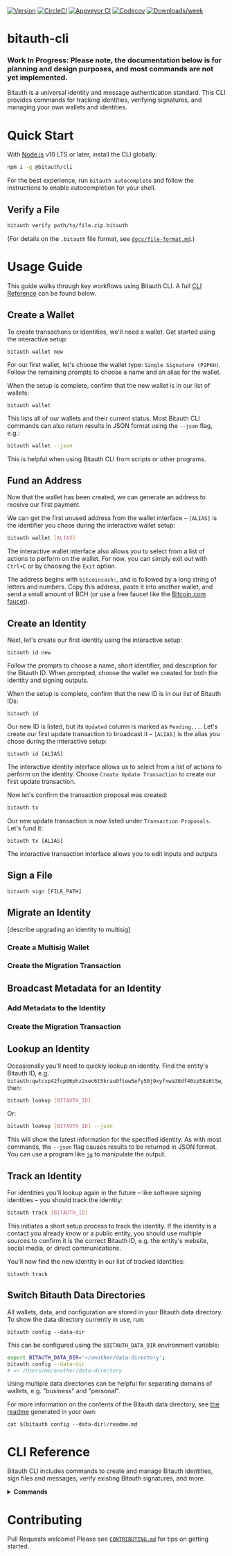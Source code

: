 [![Version](https://img.shields.io/npm/v/@bitauth/cli.svg)](https://npmjs.org/package/@bitauth/cli)
[![CircleCI](https://circleci.com/gh/bitauth/bitauth-cli/tree/master.svg?style=shield)](https://circleci.com/gh/bitauth/bitauth-cli/tree/master)
[![Appveyor CI](https://ci.appveyor.com/api/projects/status/github/bitauth/bitauth-cli?branch=master&svg=true)](https://ci.appveyor.com/project/bitauth/bitauth-cli/branch/master)
[![Codecov](https://codecov.io/gh/bitauth/bitauth-cli/branch/master/graph/badge.svg)](https://codecov.io/gh/bitauth/bitauth-cli)
[![Downloads/week](https://img.shields.io/npm/dw/bitauth-cli.svg)](https://npmjs.org/package/bitauth-cli)

# bitauth-cli

### Work In Progress: Please note, the documentation below is for planning and design purposes, and most commands are not yet implemented.

Bitauth is a universal identity and message authentication standard. This CLI provides commands for tracking identities, verifying signatures, and managing your own wallets and identities.

# Quick Start

With [Node.js](https://nodejs.org/en/download/) v10 LTS or later, install the CLI globally:

```sh
npm i -g @bitauth/cli
```

For the best experience, run `bitauth autocomplete` and follow the instructions to enable autocompletion for your shell.

## Verify a File

```sh
bitauth verify path/to/file.zip.bitauth
```

(For details on the `.bitauth` file format, see [`docs/file-format.md`](/docs/file-format.md).)

# Usage Guide

This guide walks through key workflows using Bitauth CLI. A full [CLI Reference](#cli-reference) can be found below.

## Create a Wallet

To create transactions or identities, we'll need a wallet. Get started using the interactive setup:

```
bitauth wallet new
```

<!-- Outline:
- What kind of wallet would you like to create? (new wallet types can be added with `bitauth template`)
- (if template takes arguments, request them here)
- (if ambiguous:) Which role will be performed by this wallet?
- Enter a name for this wallet: (used in CLI output, e.g. "Personal Wallet")
- Choose an alias for this wallet: (to refer to this wallet in CLI commands, e.g. "personal")

(if entity requires variables which aren't keys:)
  - How many addresses should be pre-generated?
  - Please provide a value for `variable_name`: (First sentence of variable description) Footer: The remaining portion of the variable description as a hint. (Followed by) Result: [computed in hex and disassembled] | Error: [BTL compilation error]

(Print full CLI command with dim text:)
Creating wallet...
$ bitauth wallet:new "Personal Wallet" "personal" --template="m-of-n" --template-parameters="{m:2,n:2}" --entity="owner" --wallet-data="{wallet_var:'0x012345'}" --address-data="[{addr_var: '1'}, {addr_var: '2'}]"

New wallet "Personal Wallet" partially created at: $BITAUTH_DATA_DIR/wallets/personal

For details, run: `bitauth wallet personal`

--json: {
  path: '$BITAUTH_DATA_DIR/wallets/short-id',
  status: 'partial'
}
 -->

For our first wallet, let's choose the wallet type: `Single Signature (P2PKH)`. Follow the remaining prompts to choose a name and an alias for the wallet.

When the setup is complete, confirm that the new wallet is in our list of wallets:

```
bitauth wallet
```

<!--

$ bitauth wallet
Use "bitauth wallet [ALIAS]" to start interactive mode, or --help for details.

**Bitauth Wallets**:
Alias       Name              Role (if any differ)     Balance       Refreshed (if any differ)
personal    Personal Wallet   Owner                    1.000 BCH     2020-2-27 12:00 PM EST
second      Another Wallet    Owner                    0.050 BCH
(if Refreshed column is hidden:)
Refreshed: 2020-2-27 12:00 PM EST

-->

This lists all of our wallets and their current status. Most Bitauth CLI commands can also return results in JSON format using the `--json` flag, e.g.:

```sh
bitauth wallet --json
```

<!--

{
  "wallets": [
    {"alias": "personal", "name": "Personal Wallet", "role": "Owner", "balance": "1.000 BCH", Refreshed: [Date]}
  ]
}

 -->

This is helpful when using Bitauth CLI from scripts or other programs.

## Fund an Address

Now that the wallet has been created, we can generate an address to receive our first payment.

We can get the first unused address from the wallet interface – `[ALIAS]` is the identifier you chose during the interactive wallet setup:

```sh
bitauth wallet [ALIAS]
```

<!--
bold(Personal Wallet) (c.yellow("personal"))

list addresses

Commands:
- rename
- status (shown in interactive header)
- refresh
- address
- outputs
- listen

 -->

The interactive wallet interface also allows you to select from a list of actions to perform on the wallet. For now, you can simply exit out with `Ctrl+C` or by choosing the `Exit` option.

The address begins with `bitcoincash:`, and is followed by a long string of letters and numbers. Copy this address, paste it into another wallet, and send a small amount of BCH (or use a free faucet like the [Bitcoin.com faucet](https://free.bitcoin.com/)).

## Create an Identity

Next, let's create our first identity using the interactive setup:

```
bitauth id new
```

<!--
 - Enter a name for this Bitauth ID: (e.g. "Satoshi Nakamoto" or "Company Name")
   - warn if longer than 50 characters
 - Choose an alias for this Bitauth ID: (to refer to it in CLI commands, e.g. "me")
 - Enter a description for this identity: [placeholder: "Short bio or description for this identity"] (optional)
   - warn if longer than 100 characters
 - Would you like to broadcast this name and description on-chain? Make public / Don't share (by adding them to the public metadata for this identity)
 - Which wallet should hold the ownership output? (This wallet must sign to update the identity or change the signing output.)
 - Which wallet should hold the signing output? (This wallet may temporarily sign on behalf of the identity.)
 -->

Follow the prompts to choose a name, short identifier, and description for the Bitauth ID. When prompted, choose the wallet we created for both the identity and signing outputs.

When the setup is complete, confirm that the new ID is in our list of Bitauth IDs:

```
bitauth id
```

<!--
TODO: can we merge "track" into this?

example output:

Bitauth Identities
==================
Alias  Name               Wallet (/Ownership)    Signing (if any differ)    Updated
me     Jason Dreyzehner   Personal Wallet        Another Wallet             2020-2-27 12:00PM EST

 -->

Our new ID is listed, but its `Updated` column is marked as `Pending...`. Let's create our first update transaction to broadcast it – `[ALIAS]` is the alias you chose during the interactive setup:

```
bitauth id [ALIAS]
```

<!--
bold(Jason Dreyzehner) (c.yellow("me"))
Bitauth ID: [Pending first update] (later: `bitauth:qwtcxp42fcp06phz2xec6t5krau0ftew5efy50j9xyfxwa38df40zp58z6t5w`)
Comment: Short bio or description for this identity

Last Update: 2020-2-27 12:00PM EST (/ c.dim(never))
[Authhead TXID]

Current Status
==============
Ownership: c.dim(none)
Public Metadata: c.dim(none)

After Update
============
Ownership: Personal Wallet
Signing Output: Another Wallet (only shown if different than Ownership)
Public Metadata:
  Name: "Jason Dreyzehner"
  Comment: "Short bio or description for this identity"

**This identity has pending changes.**
Confirm the changes are correct, then create the update transaction.

- Create Update Transaction
---- (separator)
- Change Name, Alias, or Comment
  - (Display enquirer multi-input form)
  - (On confirm:) Would you like to update this identity's public metadata with these changes? (hint: The "name" and "comment" will be broadcasted on-chain.)
- Edit Public Metadata (hint: Metadata is shared via an OP_RETURN output using the Bitauth Key-Value Protocol.)
- Move Ownership Output (hint: This output must sign to create update transactions.)
- Move Signing Output (hint: This output can sign on behalf of the identity.)
- Exit (hint: You can also exit with Ctrl+C.)
 -->

The interactive identity interface allows us to select from a list of actions to perform on the identity. Choose `Create Update Transaction` to create our first update transaction.

<!--

doesn't have any options/interactivity – just creates the proposal.

$ bitauth id:update [ALIAS]
Update transaction proposal created for identity Jason Dreyzehner ("me").

Proposal ID: [uuid]
Alias: me-0

Use "bitauth tx me-0" to modify or broadcast.


--json: {
  "update": {
    "success": true,
    "proposal": "[ID]",
    "alias": "[ALIAS]"
  }
}

 -->

Now let's confirm the transaction proposal was created:

```sh
bitauth tx
```

<!--


flags:
filter by wallet: --wallet="ALIAS"
filter by identity: --id="ALIAS"
filter by address: --address="ADDR"
only proposals: --proposals
only history: --history
show both proposals and history: --proposals --history OR (neither flag)
limits to 20 items by default – no limit: --limit=0
--json should work as expected

● – signed
(? ◍ – partially signed , ○ – finalized, or:)
○ – partially signed

example output:

$ bitauth tx
Transaction Proposals                            ● signed   ○ partially signed
=====================
  Alias        Comment                                Created
○ me-0         Update TX for "Jason Dreyzehner"       2020-2-27 12:00PM EST

(if exists)
Transaction History
===================

 -->

Our new update transaction is now listed under `Transaction Proposals`. Let's fund it:

```
bitauth tx [ALIAS]
```

<!--

$ bitauth tx me-0
Transaction Proposal: me-0
Comment: Identity Update TX for "Jason Dreyzehner"
Created: 2020-2-27 12:00PM EST

Inputs: c.dim(none)

Outputs:
● 0: 0.001 BCH – Personal Wallet (:1)
  1: 0.001 BCH – Another Wallet (:1)
  2: 0 BCH – OP_RETURN (BKVP Metadata)
dim(● change output)

(blocking issues shown here:)
**This transaction has not been funded.** Add at least one input to continue.

- Edit Inputs/Outputs
---- (required/recommended actions shown above separator)
- Change Alias or Comment
- Export Proposal
- Import
- Exit (hint: You can also exit with Ctrl+C.)



------------------
(Inputs which include Ownership Outputs from tracked identities:)

Inputs:
  0: 0.01 BCH – Personal Wallet (:1) → bold(Jason Dreyzehner ("me")), bold(Another Merged One ("another"))

(Warnings section – non-blocking issues)
Warnings:
  - This transaction proposal modifies the identity: Jason Dreyzehner ("me")
  - This transaction proposal modifies the identity: Another Merged One ("another")


  - (OP_RETURN in 0th output + tracked identities:) This transaction permanently destroys and identity: Identity Name ("alias") - The Ownership (0th) output is un-spendable.
  -


 ({'n':'Jason Dreyzehner', 'c': ''})

 -->

The interactive transaction interface allows you to edit inputs and outputs

## Sign a File

```
bitauth sign [FILE_PATH]
```

## Migrate an Identity

[describe upgrading an identity to multisig]

### Create a Multisig Wallet

### Create the Migration Transaction

## Broadcast Metadata for an Identity

### Add Metadata to the Identity

### Create the Migration Transaction

## Lookup an Identity

Occasionally you'll need to quickly lookup an identity. Find the entity's Bitauth ID, e.g. `bitauth:qwtcxp42fcp06phz2xec6t5krau0ftew5efy50j9xyfxwa38df40zp58z6t5w`, then:

```sh
bitauth lookup [BITAUTH_ID]
```

Or:

```sh
bitauth lookup [BITAUTH_ID] --json
```

This will show the latest information for the specified identity. As with most commands, the `--json` flag causes results to be returned in JSON format. You can use a program like [`jq`](https://github.com/stedolan/jq) to manipulate the output.

## Track an Identity

For identities you'll lookup again in the future – like software signing identities – you should track the identity:

```sh
bitauth track [BITAUTH_ID]
```

This initiates a short setup process to track the identity. If the identity is a contact you already know or a public entity, you should use multiple sources to confirm it is the correct Bitauth ID, e.g. the entity's website, social media, or direct communications.

You'll now find the new identity in our list of tracked identities:

```
bitauth track
```

<!--
icon ideas:
● – ownership
◍ – confirming ownership output
○ – signing
◌ – confirming signing output


Tracked Bitauth Identities      (show when visible:)    ● ownership   ○ signing
==========================

  Name                  Comment                                       Alias  (default 7, up to first different char)
○ Another Identity      That one's description                        qwtcxp42...
● Jason Dreyzehner      Short bio or description for this identity    me

--json:

{
  "identities": [
    {"name": "Another Identity", "comment": "That one's description", "ownership": false, "signing": "personal"},
    {"name": "Jason Dreyzehner", "comment": "Short bio or description for this identity", "ownership": "personal", "signing": "personal"},
    {"name": "Someone Else", "comment": "the comment I added", "ownership": false, "signing": false}
  ]
}


 -->

## Switch Bitauth Data Directories

All wallets, data, and configuration are stored in your Bitauth data directory. To show the data directory currently in use, run:

```
bitauth config --data-dir
```

This can be configured using the `$BITAUTH_DATA_DIR` environment variable:

```sh
export BITAUTH_DATA_DIR='~/another/data-directory';
bitauth config --data-dir
# => /Users/me/another/data-directory
```

Using multiple data directories can be helpful for separating domains of wallets, e.g. "business" and "personal".

For more information on the contents of the Bitauth data directory, see [the readme](src/internal/defaults/data-dir-readme.ts) generated in your own:

```
cat $(bitauth config --data-dir)/readme.md
```

# CLI Reference

Bitauth CLI includes commands to create and manage Bitauth identities, sign files and messages, verify existing Bitauth signatures, and more.

<!-- disable:usage -->
<!-- disable:usagestop -->

<!-- disable:toc -->
<!-- disable:tocstop -->

<details>
<summary><strong>Commands</strong></summary>

Below you'll find the [`help`](#bitauth-help-command) output for all available commands.

<!-- commands -->

- [`bitauth autocomplete [SHELL]`](#bitauth-autocomplete-shell)
- [`bitauth config`](#bitauth-config)
- [`bitauth hello [FILE]`](#bitauth-hello-file)
- [`bitauth help [COMMAND]`](#bitauth-help-command)
- [`bitauth update [CHANNEL]`](#bitauth-update-channel)
- [`bitauth wallet [FILE]`](#bitauth-wallet-file)
- [`bitauth wallet:new [WALLET_ID] [TEMPLATE_ID]`](#bitauth-walletnew-wallet_id-template_id)

## `bitauth autocomplete [SHELL]`

display autocomplete installation instructions

```
USAGE
  $ bitauth autocomplete [SHELL]

ARGUMENTS
  SHELL  shell type

OPTIONS
  -r, --refresh-cache  Refresh cache (ignores displaying instructions)

EXAMPLES
  $ bitauth autocomplete
  $ bitauth autocomplete bash
  $ bitauth autocomplete zsh
  $ bitauth autocomplete --refresh-cache
```

_See code: [@oclif/plugin-autocomplete](https://github.com/oclif/plugin-autocomplete/blob/v0.1.5/src/commands/autocomplete/index.ts)_

## `bitauth config`

Display current Bitauth configuration

```
USAGE
  $ bitauth config

OPTIONS
  -h, --help  show CLI help

DESCRIPTION
  Longer description here
```

_See code: [src/commands/config.ts](https://github.com/bitauth/bitauth-cli/blob/v0.0.0/src/commands/config.ts)_

## `bitauth hello [FILE]`

short description here

```
USAGE
  $ bitauth hello [FILE]

OPTIONS
  -f, --force
  -h, --help       show CLI help
  -n, --name=name  name to print

DESCRIPTION
  Longer description here

EXAMPLE
  $ bitauth hello
  hello world from ./src/hello.ts!
```

_See code: [src/commands/hello.ts](https://github.com/bitauth/bitauth-cli/blob/v0.0.0/src/commands/hello.ts)_

## `bitauth help [COMMAND]`

display help for bitauth

```
USAGE
  $ bitauth help [COMMAND]

ARGUMENTS
  COMMAND  command to show help for

OPTIONS
  --all  see all commands in CLI
```

_See code: [@oclif/plugin-help](https://github.com/oclif/plugin-help/blob/v2.2.3/src/commands/help.ts)_

## `bitauth update [CHANNEL]`

update the bitauth CLI

```
USAGE
  $ bitauth update [CHANNEL]
```

_See code: [@oclif/plugin-update](https://github.com/oclif/plugin-update/blob/v1.3.9/src/commands/update.ts)_

## `bitauth wallet [FILE]`

short description here

```
USAGE
  $ bitauth wallet [FILE]

OPTIONS
  -h, --help  show CLI help

DESCRIPTION
  Longer description here

ALIASES
  $ bitauth wallets

EXAMPLE
  $ bitauth wallet
  hello world from ./src/hello.ts!
```

_See code: [src/commands/wallet/index.ts](https://github.com/bitauth/bitauth-cli/blob/v0.0.0/src/commands/wallet/index.ts)_

## `bitauth wallet:new [WALLET_ID] [TEMPLATE_ID]`

short description here

```
USAGE
  $ bitauth wallet:new [WALLET_ID] [TEMPLATE_ID]

ARGUMENTS
  WALLET_ID    wallet identifier
  TEMPLATE_ID  authentication template identifier

OPTIONS
  -h, --help  show CLI help

DESCRIPTION
  Longer description here

EXAMPLE
  $ bitauth wallet new
  hello world from ./src/hello.ts!
```

_See code: [src/commands/wallet/new.ts](https://github.com/bitauth/bitauth-cli/blob/v0.0.0/src/commands/wallet/new.ts)_

<!-- commandsstop -->

</details>

# Contributing

Pull Requests welcome! Please see [`CONTRIBUTING.md`](.github/CONTRIBUTING.md) for tips on getting started.
